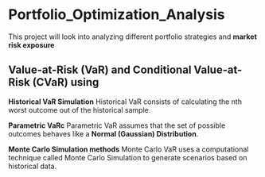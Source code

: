# Portfolio_Optimization_Analysis
This project will look into analyzing different portfolio strategies and **market risk exposure**


## Value-at-Risk (VaR) and Conditional Value-at-Risk (CVaR) using 

**Historical VaR Simulation**
Historical VaR consists of calculating the nth worst outcome out of the historical sample.

**Parametric VaRc**
Parametric VaR assumes that the set of possible outcomes behaves like a **Normal (Gaussian) Distribution**.

**Monte Carlo Simulation methods**
Monte Carlo VaR uses a computational technique called Monte Carlo Simulation to generate scenarios based on historical data.

